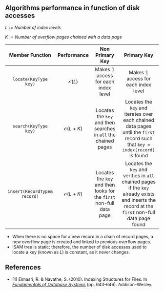 ## Algorithms performance in function of disk accesses

$L := Number \ of \ index \ levels$

$K := Number \ of \ overflow \ pages \ chained \ with \ a \ data \ page$ 



|         Member Function          |    Performance     |                               Non Primary Key                               |                                                                           Primary Key                                                                            |
|:--------------------------------:|:------------------:|:---------------------------------------------------------------------------:|:----------------------------------------------------------------------------------------------------------------------------------------------------------------:|
|    ```locate(KeyType key)```     |  $\mathcal{O}(L)$  |                     Makes 1 access for each index level                     |                                                               Makes 1 access for each index level                                                                |
|    ```search(KeyType key)```     | $\mathcal{O}(L+K)$ |   Locates the ```key``` and then searches in ```all``` the chained pages    |            Locates the ```key``` and iterates over each chained data pages until the ```first``` record such that ```key = index(record)``` is found             |
| ```insert(RecordType& record)``` | $\mathcal{O}(L+K)$ | Locates the ```key``` and then looks for the ```first``` non-full data page | Locates the ```key``` and verifies in ```all``` chained pages if the ```key``` already exists and inserts the record at the ```first``` non-full data page found |

- When there is no space for a new record in a chain of record pages, a new overflow page is created and linked to previous overflow pages.
- ISAM tree is static; therefore, the number of disk accesses used to locate a key (known as $L$) is constant, as it never changes.

## References

- [1] Elmasri, R. & Navathe, S. (2010). Indexing Structures for Files. In [_Fundamentals of Database Systems_](https://docs.ccsu.edu/curriculumsheets/ChadTest.pdf) (pp. 643-646). Addison–Wesley.
